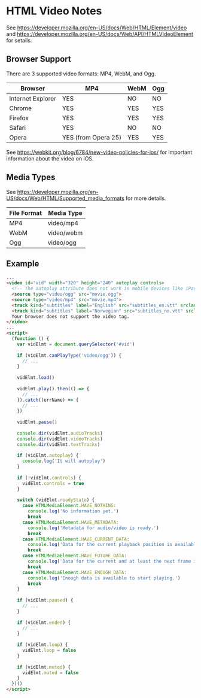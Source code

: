 # HTML Video Notes

See https://developer.mozilla.org/en-US/docs/Web/HTML/Element/video and
https://developer.mozilla.org/en-US/docs/Web/API/HTMLVideoElement for setails.


## Browser Support

There are 3 supported video formats: MP4, WebM, and Ogg.

| Browser           | MP4 | WebM | Ogg |
| ----------------- | --- | ---- | --- |
| Internet Explorer | YES | NO   | NO  |
| Chrome            | YES | YES  | YES |
| Firefox           | YES | YES  | YES |
| Safari            | YES | NO   | NO  |
| Opera             | YES (from Opera 25) | YES  | YES |

See https://webkit.org/blog/6784/new-video-policies-for-ios/ for important
information about the video on iOS.

## Media Types

See https://developer.mozilla.org/en-US/docs/Web/HTML/Supported_media_formats
for more details.

| File Format | Media Type |
| ----------- | ---------- |
| MP4         | video/mp4  |
| WebM        | video/webm |
| Ogg         | video/ogg  |


## Example

```html
...
<video id="vid" width="320" height="240" autoplay controls>
  <!-- The autoplay attribute does not work in mobile devices like iPad and iPhone. -->
  <source type="video/ogg" src="movie.ogg">
  <source type="video/mp4" src="movie.mp4">
  <track kind="subtitles" label="English" src="subtitles_en.vtt" srclang="en">
  <track kind="subtitles" label="Norwegian" src="subtitles_no.vtt" srclang="no">
  Your browser does not support the video tag.
</video>
...
<script>
  (function () {
    var vidElmt = document.querySelector('#vid')
    
    if (vidElmt.canPlayType('video/ogg')) {
      // ...
    }
  
    vidElmt.load()
  
    vidElmt.play().then(() => {
      // ...
    }).catch((errName) => {
      // ...
    })
  
    vidElmt.pause()
  
    console.dir(vidElmt.audioTracks)
    console.dir(vidElmt.videoTracks)
    console.dir(vidElmt.textTracks)
  
    if (vidElmt.autoplay) {
      console.log('It will autoplay')
    }
  
    if (!vidElmt.controls) {
      vidElmt.controls = true
    }
  
    switch (vidElmt.readyState) {
      case HTMLMediaElement.HAVE_NOTHING:
        console.log('No information yet.')
        break
      case HTMLMediaElement.HAVE_METADATA:
        console.log('Metadata for audio/video is ready.')
        break
      case HTMLMediaElement.HAVE_CURRENT_DATA:
        console.log('Data for the current playback position is available, but not enough data to play next frame/millisecond.')
        break
      case HTMLMediaElement.HAVE_FUTURE_DATA:
        console.log('Data for the current and at least the next frame is available.')
        break
      case HTMLMediaElement.HAVE_ENOUGH_DATA:
        console.log('Enough data is available to start playing.')
        break
    }
  
    if (vidElmt.paused) {
      // ...
    }
  
    if (vidElmt.ended) {
      // ...
    }
  
    if (vidElmt.loop) {
      vidElmt.loop = false
    }
  
    if (vidElmt.muted) {
      vidElmt.muted = false
    }
  })()
</script>
```
